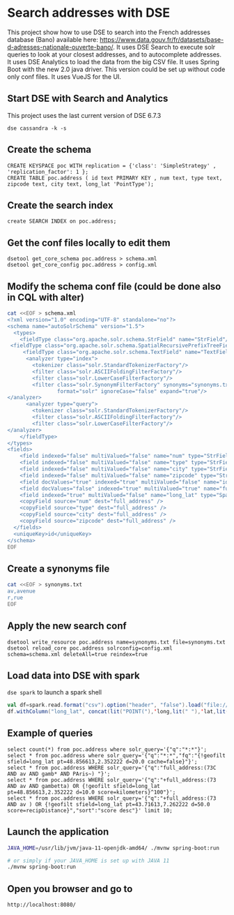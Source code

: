 # Search addresses with DSE

This project show how to use DSE to search into the French addresses database (Bano) available here: https://www.data.gouv.fr/fr/datasets/base-d-adresses-nationale-ouverte-bano/.
It uses DSE Search to execute solr queries to look at your closest addresses, and to autocomplete addresses.
It uses DSE Analytics to load the data from the big CSV file.
It uses Spring Boot with the new 2.0 java driver. This version could be set up without code only conf files.
It uses VueJS for the UI.


## Start DSE with Search and Analytics
This project uses the last current version of DSE 6.7.3

`dse cassandra -k -s`

## Create the schema

```cql
CREATE KEYSPACE poc WITH replication = {'class': 'SimpleStrategy' , 'replication_factor': 1 };
CREATE TABLE poc.address ( id text PRIMARY KEY , num text, type text, zipcode text, city text, long_lat 'PointType');
```

## Create the search index
`create SEARCH INDEX on poc.address;`

## Get the conf files locally to edit them
```
dsetool get_core_schema poc.address > schema.xml
dsetool get_core_config poc.address > config.xml 
```

## Modify the schema conf file (could be done also in CQL with alter)
```bash
cat <<EOF > schema.xml
<?xml version="1.0" encoding="UTF-8" standalone="no"?>
<schema name="autoSolrSchema" version="1.5">
  <types>
    <fieldType class="org.apache.solr.schema.StrField" name="StrField"/>
 <fieldType class="org.apache.solr.schema.SpatialRecursivePrefixTreeFieldType" geo="true" name="SpatialRecursivePrefixTreeFieldType" spatialContextFactory="org.locationtech.spatial4j.context.jts.JtsSpatialContextFactory" useJtsMulti="false"/>
     <fieldType class="org.apache.solr.schema.TextField" name="TextField">
      <analyzer type="index">
        <tokenizer class="solr.StandardTokenizerFactory"/>
        <filter class="solr.ASCIIFoldingFilterFactory"/>
        <filter class="solr.LowerCaseFilterFactory"/>
        <filter class="solr.SynonymFilterFactory" synonyms="synonyms.txt" 
                format="solr" ignoreCase="false" expand="true"/>
</analyzer>
      <analyzer type="query">
        <tokenizer class="solr.StandardTokenizerFactory"/>
        <filter class="solr.ASCIIFoldingFilterFactory"/>
        <filter class="solr.LowerCaseFilterFactory"/>
</analyzer>
    </fieldType>
</types>
<fields>
    <field indexed="false" multiValued="false" name="num" type="StrField"/>
    <field indexed="false" multiValued="false" name="type" type="StrField"/>
    <field indexed="false" multiValued="false" name="city" type="StrField"/>
    <field indexed="false" multiValued="false" name="zipcode" type="StrField"/>
    <field docValues="true" indexed="true" multiValued="false" name="id" type="StrField"/>
    <field docValues="false" indexed="true" multiValued="true" name="full_address" type="TextField"/>
    <field indexed="true" multiValued="false" name="long_lat" type="SpatialRecursivePrefixTreeFieldType"/>
    <copyField source="num" dest="full_address" />
    <copyField source="type" dest="full_address" />
    <copyField source="city" dest="full_address" />
    <copyField source="zipcode" dest="full_address" />
  </fields>
  <uniqueKey>id</uniqueKey>
</schema>
EOF
```

## Create a synonyms file
```bash
cat <<EOF > synonyms.txt
av,avenue
r,rue
EOF
```

## Apply the new search conf
```
dsetool write_resource poc.address name=synonyms.txt file=synonyms.txt
dsetool reload_core poc.address solrconfig=config.xml schema=schema.xml deleteAll=true reindex=true
```

## Load data into DSE with spark
`dse spark` to launch a spark shell

```scala
val df=spark.read.format("csv").option("header", "false").load("file:///home/florent/Downloads/full.csv").toDF("id","num","type","zipcode","city","source","lat","long")
df.withColumn("long_lat", concat(lit("POINT("),'long,lit(" "),'lat,lit(")"))).drop("source","lat","long").write.cassandraFormat("address","poc").option("confirm.truncate","true").mode(org.apache.spark.sql.SaveMode.Overwrite).save
```


## Example of queries
```
select count(*) from poc.address where solr_query='{"q":"*:*"}';
select * from poc.address where solr_query='{"q":"*:*","fq":"{!geofilt sfield=long_lat pt=48.856613,2.352222 d=20.0 cache=false}"}';
select * from poc.address WHERE solr_query='{"q":"full_address:(73C AND av AND gamb* AND PAris~) "}';
select * from poc.address WHERE solr_query='{"q":"+full_address:(73 AND av AND gambetta) OR {!geofilt sfield=long_lat pt=48.856613,2.352222 d=10.0 score=kilometers}^100"}';
select * from poc.address WHERE solr_query='{"q":"+full_address:(73 AND av ) OR {!geofilt sfield=long_lat pt=43.71613,7.262222 d=50.0 score=recipDistance}","sort":"score desc"}' limit 10;
```

## Launch the application
```bash
JAVA_HOME=/usr/lib/jvm/java-11-openjdk-amd64/ ./mvnw spring-boot:run

# or simply if your JAVA_HOME is set up with JAVA 11
./mvnw spring-boot:run
```

## Open you browser and go to
`http://localhost:8080/`


